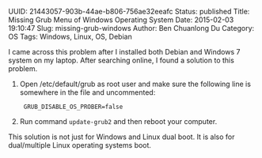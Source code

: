 UUID: 21443057-903b-44ae-b806-756ae32eeafc
Status: published
Title: Missing Grub Menu of Windows Operating System
Date: 2015-02-03 19:10:47
Slug: missing-grub-windows
Author: Ben Chuanlong Du
Category: OS
Tags: Windows, Linux, OS, Debian

I came across this problem after I installed both Debian and Windows 7 system on my laptop.
After searching online, I found a solution to this problem. 
1. Open /etc/default/grub as root user and make sure the following line is somewhere in the file and uncommented:

        GRUB_DISABLE_OS_PROBER=false

2. Run command `update-grub2` and then reboot your computer.

This solution is not just for Windows and Linux dual boot. 
It is also for dual/multiple Linux operating systems boot. 
